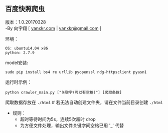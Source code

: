 ## 百度快照爬虫 
版本：1.0.20170328  
-By 向宇翔 [ <a href='http://vanxkr.com' target='_blank'>vanxkr.com</a> | vanxkr@gmail.com ] 

环境：  
```
OS: ubuntu14.04 x86  
python: 2.7.9  
```

model安装:
```shell
sudo pip install bs4 re urllib pyopenssl ndg-httpsclient pyasn1
```

运行时示例：
```shell
python crawler_main.py ["关键字(可以有空格)"] [爬取条数]
```

爬取数据存放在 `./html` # 若无法自动创建文件夹，请在文件当前目录创建 `./html`

* 规则：
    * 超时等待时间为5s，连续5次超时 drop
    * 为方便文件处理，输出文件关键字间空格已用 '_' 代替
